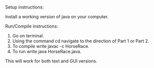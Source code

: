 Setup instructions:

Install a working version of java on your computer.

Run/Compile instructions:

1. Go on terminal.
2. Using the command cd navigate to the direction of Part 1 or Part 2.
3. To compile write javac -c HorseRace.
4. To run write java HorseRace.java.

This will work for both text and GUI versions.
